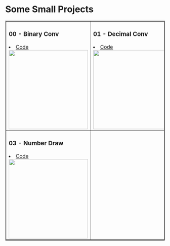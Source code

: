 # Some Small Projects

<table border="2">
  <tr>
    <td>
        <h3>00 - Binary Conv</h3>
        <li><a href="./BinaryConv/">Code</a></li>
        <a><img src="https://user-images.githubusercontent.com/88400048/152215709-39a4ceac-73db-4699-8c27-5aec63d5868c.png" width="250px"></a>
    </td>
      <td>
        <h3>01 - Decimal Conv</h3>
        <li><a href="./DecimalBin/">Code</a></li>
        <a><img src="https://user-images.githubusercontent.com/88400048/152216023-e01135ad-720c-4a98-8558-5542f9529fb0.png" width="250px"></a>
    </td>
    <td>
      <h3>02 - Christmas Light</h3>
      <li><a href="./ChristmasLight/">Code</a></li>
      <a><img src="https://user-images.githubusercontent.com/88400048/151268905-874f6645-dd8c-4e39-8111-a4cc90633fa1.gif" width="250px" ></a>
    </td>
  </tr>
  <tr>
    <td>
      <h3>03 - Number Draw</h3>
      <li><a href="NumberDraw">Code</a></li>
      <a><img src="https://user-images.githubusercontent.com/88400048/152218418-78991d05-c534-472b-8bbe-543898607e39.gif" width="250px" ></a>
    </td>
    <td>
      
  
</table>

